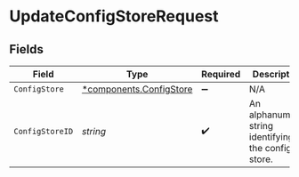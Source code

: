 # UpdateConfigStoreRequest


## Fields

| Field                                                         | Type                                                          | Required                                                      | Description                                                   | Example                                                       |
| ------------------------------------------------------------- | ------------------------------------------------------------- | ------------------------------------------------------------- | ------------------------------------------------------------- | ------------------------------------------------------------- |
| `ConfigStore`                                                 | [*components.ConfigStore](../../models/shared/configstore.md) | :heavy_minus_sign:                                            | N/A                                                           |                                                               |
| `ConfigStoreID`                                               | *string*                                                      | :heavy_check_mark:                                            | An alphanumeric string identifying the config store.          | 7Lsb7Y76rChV9hSrv3KgFl                                        |